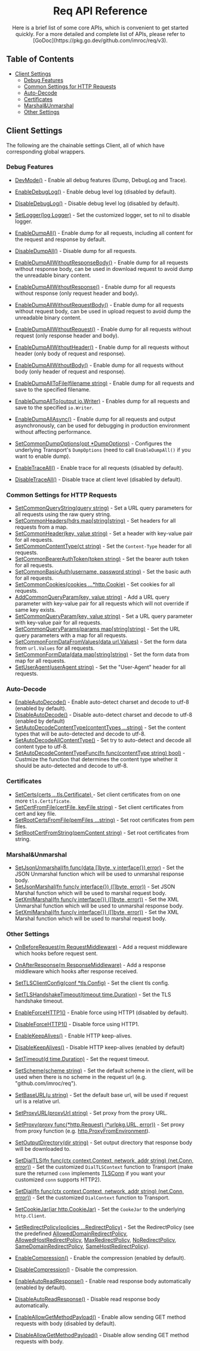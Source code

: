 <p align="center">
    <h1 align="center">Req API Reference </h1>
    <p align="center">Here is a brief list of some core APIs, which is convenient to get started quickly. For a more detailed and complete list of APIs, please refer to [GoDoc](https://pkg.go.dev/github.com/imroc/req/v3).</p>
</p>

## Table of Contents

* [Client Settings](#Client)
  * [Debug Features](#Debug)
  * [Common Settings for HTTP Requests](#Common)
  * [Auto-Decode](#Decode)
  * [Certificates](#Certs)
  * [Marshal&Unmarshal](#Marshal)
  * [Other Settings](#Other)

## <a name="Client">Client Settings</a>

The following are the chainable settings Client, all of which have corresponding global wrappers.

### <a name="Debug">Debug Features</a>

* [DevMode()](https://pkg.go.dev/github.com/imroc/req/v3#Client.DevMode) - Enable all debug features (Dump, DebugLog and Trace).

* [EnableDebugLog()](https://pkg.go.dev/github.com/imroc/req/v3#Client.EnableDebugLog) - Enable debug level log (disabled by default).
* [DisableDebugLog()](https://pkg.go.dev/github.com/imroc/req/v3#Client.DisableDebugLog) - Disable debug level log (disabled by default).
* [SetLogger(log Logger)](https://pkg.go.dev/github.com/imroc/req/v3#Client.SetLogger) - Set the customized logger, set to nil to disable logger.

* [EnableDumpAll()](https://pkg.go.dev/github.com/imroc/req/v3#Client.EnableDumpAll) - Enable dump for all requests, including all content for the request and response by default.
* [DisableDumpAll()](https://pkg.go.dev/github.com/imroc/req/v3#Client.DisableDumpAll) - Disable dump for all requests.
* [EnableDumpAllWithoutResponseBody()](https://pkg.go.dev/github.com/imroc/req/v3#Client.EnableDumpAllWithoutResponseBody) - Enable dump for all requests without response body, can be used in download request to avoid dump the unreadable binary content.
* [EnableDumpAllWithoutResponse()](https://pkg.go.dev/github.com/imroc/req/v3#Client.EnableDumpAllWithoutResponse) - Enable dump for all requests without response (only request header and body).
* [EnableDumpAllWithoutRequestBody()](https://pkg.go.dev/github.com/imroc/req/v3#Client.EnableDumpAllWithoutRequestBody) - Enable dump for all requests without request body, can be used in upload request to avoid dump the unreadable binary content.
* [EnableDumpAllWithoutRequest()](https://pkg.go.dev/github.com/imroc/req/v3#Client.EnableDumpAllWithoutRequest) - Enable dump for all requests without request (only response header and body).
* [EnableDumpAllWithoutHeader()](https://pkg.go.dev/github.com/imroc/req/v3#Client.EnableDumpAllWithoutHeader) - Enable dump for all requests without header (only body of request and response).
* [EnableDumpAllWithoutBody()](https://pkg.go.dev/github.com/imroc/req/v3#Client.EnableDumpAllWithoutBody) - Enable dump for all requests without body (only header of request and response).
* [EnableDumpAllToFile(filename string)](https://pkg.go.dev/github.com/imroc/req/v3#Client.EnableDumpAllToFile) - Enable dump for all requests and save to the specified filename.
* [EnableDumpAllTo(output io.Writer)](https://pkg.go.dev/github.com/imroc/req/v3#Client.EnableDumpAllTo) - Enables dump for all requests and save to the specified `io.Writer`.
* [EnableDumpAllAsync()](https://pkg.go.dev/github.com/imroc/req/v3#Client.EnableDumpAllAsync) - Enable dump for all requests and output asynchronously, can be used for debugging in production environment without affecting performance.
* [SetCommonDumpOptions(opt *DumpOptions)](https://pkg.go.dev/github.com/imroc/req/v3#Client.SetCommonDumpOptions) -  Configures the underlying Transport's `DumpOptions` (need to call `EnableDumpAll()` if you want to enable dump).

* [EnableTraceAll()](https://pkg.go.dev/github.com/imroc/req/v3#Client.EnableTraceAll) - Enable trace for all requests (disabled by default).
* [DisableTraceAll()](https://pkg.go.dev/github.com/imroc/req/v3#Client.DisableTraceAll) - Disable trace at client level (disabled by default).

### <a name="Common">Common Settings for HTTP Requests</a>

* [SetCommonQueryString(query string)](https://pkg.go.dev/github.com/imroc/req/v3#Client.SetCommonQueryString) - Set a URL query parameters for all requests using the raw query string.
* [SetCommonHeaders(hdrs map[string]string)](https://pkg.go.dev/github.com/imroc/req/v3#Client.SetCommonHeaders) - Set headers for all requests from a map.
* [SetCommonHeader(key, value string)](https://pkg.go.dev/github.com/imroc/req/v3#Client.SetCommonHeader) - Set a header with key-value pair for all requests.
* [SetCommonContentType(ct string)](https://pkg.go.dev/github.com/imroc/req/v3#Client.SetCommonContentType) - Set the `Content-Type` header for all requests.
* [SetCommonBearerAuthToken(token string)](https://pkg.go.dev/github.com/imroc/req/v3#Client.SetCommonBearerAuthToken) - Set the bearer auth token for all requests.
* [SetCommonBasicAuth(username, password string)](https://pkg.go.dev/github.com/imroc/req/v3#Client.SetCommonBasicAuth) - Set the basic auth for all requests.
* [SetCommonCookies(cookies ...*http.Cookie)](https://pkg.go.dev/github.com/imroc/req/v3#Client.SetCommonCookies) - Set cookies for all requests.
* [AddCommonQueryParam(key, value string)](https://pkg.go.dev/github.com/imroc/req/v3#Client.AddCommonQueryParam) - Add a URL query parameter with key-value pair for all requests which will not override if same key exists.
* [SetCommonQueryParam(key, value string)](https://pkg.go.dev/github.com/imroc/req/v3#Client.SetCommonQueryParam) - Set a URL query parameter with key-value pair for all requests.
* [SetCommonQueryParams(params map[string]string)](https://pkg.go.dev/github.com/imroc/req/v3#Client.SetCommonQueryParams) - Set the URL query parameters with a map for all requests.
* [SetCommonFormDataFromValues(data url.Values)](https://pkg.go.dev/github.com/imroc/req/v3#Client.SetCommonFormDataFromValues) - Set the form data from `url.Values` for all requests.
* [SetCommonFormData(data map[string]string)](https://pkg.go.dev/github.com/imroc/req/v3#Client.SetCommonFormData) - Set the form data from map for all requests.
* [SetUserAgent(userAgent string)](https://pkg.go.dev/github.com/imroc/req/v3#Client.SetUserAgent) - Set the "User-Agent" header for all requests.

### <a name="Decode">Auto-Decode</a>

* [EnableAutoDecode()](https://pkg.go.dev/github.com/imroc/req/v3#Client.EnableAutoDecode) - Enable auto-detect charset and decode to utf-8 (enabled by default).
* [DisableAutoDecode()](https://pkg.go.dev/github.com/imroc/req/v3#Client.DisableAutoDecode) - Disable auto-detect charset and decode to utf-8 (enabled by default)
* [SetAutoDecodeContentType(contentTypes ...string)](https://pkg.go.dev/github.com/imroc/req/v3#Client.SetAutoDecodeContentType) - Set the content types that will be auto-detected and decode to utf-8.
* [SetAutoDecodeAllContentType()](https://pkg.go.dev/github.com/imroc/req/v3#Client.SetAutoDecodeAllContentType) - Set try to auto-detect and decode all content type to utf-8.
* [SetAutoDecodeContentTypeFunc(fn func(contentType string) bool)](https://pkg.go.dev/github.com/imroc/req/v3#Client.SetAutoDecodeContentTypeFunc) - Custmize the function that determines the content type whether it should be auto-detected and decode to utf-8.

### <a name="Certs">Certificates</a>

* [SetCerts(certs ...tls.Certificate) ](https://pkg.go.dev/github.com/imroc/req/v3#Client.SetCerts) - Set client certificates from on one more `tls.Certificate`.
* [SetCertFromFile(certFile, keyFile string)](https://pkg.go.dev/github.com/imroc/req/v3#Client.SetCertFromFile) - Set client certificates from cert and key file.
* [SetRootCertsFromFile(pemFiles ...string)](https://pkg.go.dev/github.com/imroc/req/v3#Client.SetRootCertsFromFile) - Set root certificates from pem files.
* [SetRootCertFromString(pemContent string)](https://pkg.go.dev/github.com/imroc/req/v3#Client.SetRootCertFromString) - Set root certificates from string.

### <a name="Marshal">Marshal&Unmarshal</a>

* [SetJsonUnmarshal(fn func(data []byte, v interface{}) error)](https://pkg.go.dev/github.com/imroc/req/v3#Client.SetJsonUnmarshal) - Set the JSON Unmarshal function which will be used to unmarshal response body.
* [SetJsonMarshal(fn func(v interface{}) ([]byte, error))](https://pkg.go.dev/github.com/imroc/req/v3#Client.SetJsonMarshal) - Set JSON Marshal function which will be used to marshal request body.
* [SetXmlMarshal(fn func(v interface{}) ([]byte, error))](https://pkg.go.dev/github.com/imroc/req/v3#SetXmlUnmarshal) - Set the XML Unmarshal function which will be used to unmarshal response body.
* [SetXmlMarshal(fn func(v interface{}) ([]byte, error))](https://pkg.go.dev/github.com/imroc/req/v3#Client.SetXmlMarshal) - Set the XML Marshal function which will be used to marshal request body.

### <a name="Other">Other Settings</a>

* [OnBeforeRequest(m RequestMiddleware)](https://pkg.go.dev/github.com/imroc/req/v3#Client.OnBeforeRequest) - Add a request middleware which hooks before request sent.
* [OnAfterResponse(m ResponseMiddleware)](https://pkg.go.dev/github.com/imroc/req/v3#Client.OnAfterResponse) - Add a response middleware which hooks after response received.

* [SetTLSClientConfig(conf *tls.Config)](https://pkg.go.dev/github.com/imroc/req/v3#Client.SetTLSClientConfig) - Set the client tls config.
* [SetTLSHandshakeTimeout(timeout time.Duration)](https://pkg.go.dev/github.com/imroc/req/v3#Client.SetTLSHandshakeTimeout) - Set the TLS handshake timeout.

* [EnableForceHTTP1()](https://pkg.go.dev/github.com/imroc/req/v3#Client.EnableForceHTTP1) - Enable force using HTTP1 (disabled by default).
* [DisableForceHTTP1()](https://pkg.go.dev/github.com/imroc/req/v3#Client.DisableForceHTTP1) - Disable force using HTTP1.

* [EnableKeepAlives()](EnableKeepAlives()) - Enable HTTP keep-alives.
* [DisableKeepAlives()](https://pkg.go.dev/github.com/imroc/req/v3#Client.DisableKeepAlives) - Disable HTTP keep-alives (enabled by default)

* [SetTimeout(d time.Duration)](https://pkg.go.dev/github.com/imroc/req/v3#Client.SetTimeout) - Set the request timeout.

* [SetScheme(scheme string)](https://pkg.go.dev/github.com/imroc/req/v3#Client.SetScheme) - Set the default scheme in the client, will be used when there is no scheme in the request url (e.g. "github.com/imroc/req").
* [SetBaseURL(u string)](https://pkg.go.dev/github.com/imroc/req/v3#Client.SetBaseURL) - Set the default base url, will be used if request url is a relative url.

* [SetProxyURL(proxyUrl string)](https://pkg.go.dev/github.com/imroc/req/v3#Client.SetProxyURL) - Set proxy from the proxy URL.
* [SetProxy(proxy func(*http.Request) (*urlpkg.URL, error))](https://pkg.go.dev/github.com/imroc/req/v3#Client.SetProxy) - Set proxy from proxy function (e.g. [http.ProxyFromEnvironment](https://pkg.go.dev/net/http@go1.17.6#ProxyFromEnvironment)).

* [SetOutputDirectory(dir string)](https://pkg.go.dev/github.com/imroc/req/v3#Client.SetOutputDirectory) - Set output directory that response body will be downloaded to.

* [SetDialTLS(fn func(ctx context.Context, network, addr string) (net.Conn, error))](https://pkg.go.dev/github.com/imroc/req/v3#Client.SetDialTLS) - Set the customized `DialTLSContext` function to Transport (make sure the returned `conn` implements [TLSConn](https://pkg.go.dev/github.com/imroc/req/v3#TLSConn) if you want your customized `conn` supports HTTP2).
* [SetDial(fn func(ctx context.Context, network, addr string) (net.Conn, error))](https://pkg.go.dev/github.com/imroc/req/v3#Client.SetDial) - Set the customized `DialContext` function to Transport.

* [SetCookieJar(jar http.CookieJar)](https://pkg.go.dev/github.com/imroc/req/v3#Client.SetCookieJar) - Set the `CookeJar` to the underlying `http.Client`.

* [SetRedirectPolicy(policies ...RedirectPolicy)](https://pkg.go.dev/github.com/imroc/req/v3#Client.SetRedirectPolicy) - Set the RedirectPolicy (see the predefined [AllowedDomainRedirectPolicy](https://pkg.go.dev/github.com/imroc/req/v3#AllowedDomainRedirectPolicy), [AllowedHostRedirectPolicy](https://pkg.go.dev/github.com/imroc/req/v3#AllowedHostRedirectPolicy), [MaxRedirectPolicy](https://pkg.go.dev/github.com/imroc/req/v3#MaxRedirectPolicy), [NoRedirectPolicy](https://pkg.go.dev/github.com/imroc/req/v3#NoRedirectPolicy), [SameDomainRedirectPolicy](https://pkg.go.dev/github.com/imroc/req/v3#SameDomainRedirectPolicy), [SameHostRedirectPolicy](https://pkg.go.dev/github.com/imroc/req/v3#SameDomainRedirectPolicy)).

* [EnableCompression()](https://pkg.go.dev/github.com/imroc/req/v3#Client.EnableCompression) - Enable the compression (enabled by default).
* [DisableCompression()](https://pkg.go.dev/github.com/imroc/req/v3#Client.DisableCompression) - Disable the compression.

* [EnableAutoReadResponse()](https://pkg.go.dev/github.com/imroc/req/v3#Client.EnableAutoReadResponse) - Enable read response body automatically (enabled by default).
* [DisableAutoReadResponse()](https://pkg.go.dev/github.com/imroc/req/v3#Client.DisableAutoReadResponse) - Disable read response body automatically.

* [EnableAllowGetMethodPayload()](https://pkg.go.dev/github.com/imroc/req/v3#Client.EnableAllowGetMethodPayload) - Enable allow sending GET method requests with body (disabled by default). 
* [DisableAllowGetMethodPayload()](https://pkg.go.dev/github.com/imroc/req/v3#Client.DisableAllowGetMethodPayload) - Disable allow sending GET method requests with body.